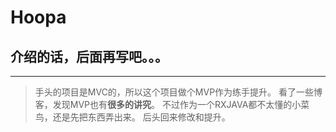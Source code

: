# Hoopa
## 介绍的话，后面再写吧。。。

-----

>手头的项目是MVC的，所以这个项目做个MVP作为练手提升。    看了一些博客，发现MVP也有**很多的讲究**。   不过作为一个RXJAVA都不太懂的小菜鸟，还是先把东西弄出来。   后头回来修改和提升。
